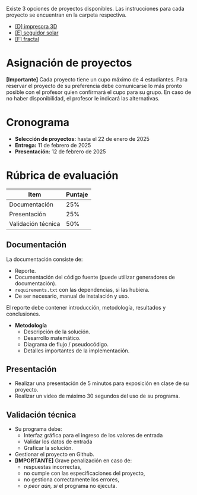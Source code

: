 Existe 3 opciones de proyectos disponibles. 
Las instrucciones para cada proyecto se encuentran en la carpeta respectiva.

* [[D] impresora 3D](<[D] impresora3D/readme.md>)
* [[E] seguidor solar](<[E] seguidor solar/readme.md>)
* [[F] fractal](<[F] fractal/readme.md>)

# Asignación de proyectos
**[Importante]** Cada proyecto tiene un cupo máximo de 4 estudiantes. 
Para reservar el proyecto de su preferencia debe comunicarse lo más pronto posible con el profesor quien confirmará el cupo para su grupo. 
En caso de no haber disponibilidad, el profesor le indicará las alternativas.

# Cronograma
* **Selección de proyectos:** hasta el 22 de enero de 2025
* **Entrega:** 11 de febrero de 2025
* **Presentación:** 12 de febrero de 2025


# Rúbrica de evaluación

| Item | Puntaje |
| --- | --- |
| Documentación         | 25% |
| Presentación          | 25% |
| Validación técnica    | 50% |

## Documentación
La documentación consiste de:
* Reporte.
* Documentación del código fuente (puede utilizar generadores de documentación).
* ``requirements.txt`` con las dependencias, si las hubiera.
* De ser necesario, manual de instalación y uso.

El reporte debe contener introducción, metodología, resultados y conclusiones.
* **Metodología** 
    * Descripción de la solución.
    * Desarrollo matemático.
    * Diagrama de flujo / pseudocódigo.
    * Detalles importantes de la implementación.


## Presentación
* Realizar una presentación de 5 minutos para exposición en clase de su proyecto.
* Realizar un video de máximo 30 segundos del uso de su programa.


## Validación técnica
* Su programa debe:
    * Interfaz gráfica para el ingreso de los valores de entrada
    * Validar los datos de entrada
    * Graficar la solución.
* Gestionar el proyecto en Github.
* **[IMPORTANTE]** Grave penalización en caso de:
    * respuestas incorrectas,
    * no cumple con las especificaciones del proyecto,
    * no gestiona correctamente los errores, 
    * *o peor aún, si* el programa no ejecuta.
